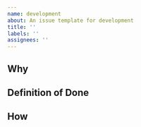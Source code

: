 ```yaml
---
name: development
about: An issue template for development
title: ''
labels: ''
assignees: ''
---
```


## Why

<!-- Why we do this development? -->

## Definition of Done

<!-- Please describe the state of done. -->

## How

<!-- How do we reach the state of done? -->
